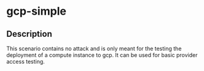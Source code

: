 # gcp-simple

## Description

This scenario contains no attack and is only meant for the testing the deployment of a compute instance to gcp. It can be used for basic provider access testing.